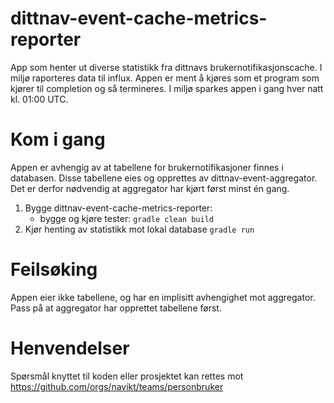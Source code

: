 # dittnav-event-cache-metrics-reporter

App som henter ut diverse statistikk fra dittnavs brukernotifikasjonscache. I miljø raporteres data til influx.
Appen er ment å kjøres som et program som kjører til completion og så termineres. I miljø sparkes appen i gang hver natt
kl. 01:00 UTC.

# Kom i gang
Appen er avhengig av at tabellene for brukernotifikasjoner finnes i databasen. Disse tabellene eies og
opprettes av dittnav-event-aggregator. Det er derfor nødvendig at aggregator har kjørt først minst én gang.

1. Bygge dittnav-event-cache-metrics-reporter:
    * bygge og kjøre tester: `gradle clean build`
2. Kjør henting av statistikk mot lokal database `gradle run`

# Feilsøking
Appen eier ikke tabellene, og har en implisitt avhengighet mot aggregator. Pass på at aggregator har opprettet tabellene først.

# Henvendelser

Spørsmål knyttet til koden eller prosjektet kan rettes mot https://github.com/orgs/navikt/teams/personbruker
